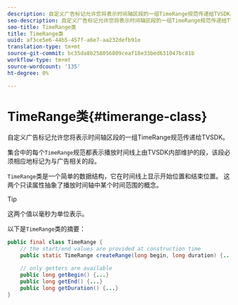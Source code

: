 ```yaml
---
description: 自定义广告标记允许您将表示时间轴区段的一组TimeRange规范传递给TVSDK。
seo-description: 自定义广告标记允许您将表示时间轴区段的一组TimeRange规范传递给TVSDK。
seo-title: TimeRange类
title: TimeRange类
uuid: af3ce5e6-44b5-457f-a6e7-aa232defb91e
translation-type: tm+mt
source-git-commit: bc35da8b258056809ceaf18e33bed631047bc81b
workflow-type: tm+mt
source-wordcount: '135'
ht-degree: 0%

---
```



# TimeRange类{#timerange-class}

自定义广告标记允许您将表示时间轴区段的一组TimeRange规范传递给TVSDK。

<!--<a id="section_42EB6D62627A424ABA250E3246EFEFC3"></a>-->

集合中的每个`TimeRange`规范都表示播放时间线上由TVSDK内部维护的段，该段必须相应地标记为与广告相关的段。

`TimeRange`类是一个简单的数据结构，它在时间线上显示开始位置和结束位置。 这两个只读属性抽象了播放时间轴中某个时间范围的概念。

>[!TIP]
>
>这两个值以毫秒为单位表示。

以下是`TimeRange`类的摘要：

```java
public final class TimeRange {
    // the start/end values are provided at construction time
    public static TimeRange createRange(long begin, long duration) {...} 

    // only getters are available
    public long getBegin() {...} 
    public long getEnd() {...} 
    public long getDuration() {...}
}
```
